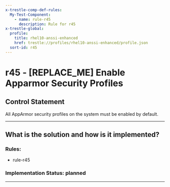```yaml
---
x-trestle-comp-def-rules:
  My-Test-Component:
    - name: rule-r45
      description: Rule for r45
x-trestle-global:
  profile:
    title: rhel10-anssi-enhanced
    href: trestle://profiles/rhel10-anssi-enhanced/profile.json
  sort-id: r45
---
```


# r45 - \[REPLACE_ME\] Enable Apparmor Security Profiles

## Control Statement

All AppArmor security profiles on the system must be enabled by default.

______________________________________________________________________

## What is the solution and how is it implemented?

<!-- For implementation status enter one of: implemented, partial, planned, alternative, not-applicable -->

<!-- Note that the list of rules under ### Rules: is read-only and changes will not be captured after assembly to JSON -->

<!-- Add control implementation description here for control: r45 -->

### Rules:

  - rule-r45

### Implementation Status: planned

______________________________________________________________________
